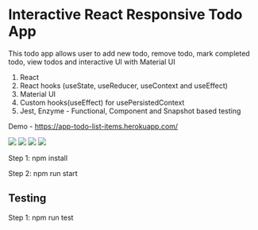 # Interactive React Responsive Todo App

This todo app allows user to add new todo, remove todo, mark completed todo, view todos and interactive UI with Material UI 

1. React
2. React hooks (useState, useReducer, useContext and useEffect)
3. Material UI 
4. Custom hooks(useEffect) for usePersistedContext
5. Jest, Enzyme - Functional, Component and Snapshot based testing

Demo - https://app-todo-list-items.herokuapp.com/
 
<img src="https://i.ibb.co/Wc0nTXR/desktop-todo.jpg"/>
<img src="https://i.ibb.co/m8jwghW/desktop.jpg"/>
<img src="https://i.ibb.co/1qg5CNZ/mobile-ui.jpg"/>
<img src="https://i.ibb.co/rHJF0Xq/mobile-new-todo.jpg"/>

Step 1: npm install

Step 2: npm run start

## Testing
Step 1: npm run test
